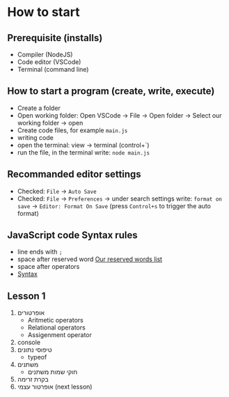 # How to start

## Prerequisite (installs)

- Compiler (NodeJS)
- Code editor (VSCode)
- Terminal (command line)

## How to start a program (create, write, execute)

- Create a folder
- Open working folder: Open VSCode -> File -> Open folder -> Select our working folder -> open
- Create code files, for example `main.js`
- writing code
- open the terminal: view -> terminal (control+`)
- run the file, in the terminal write: `node main.js`

## Recommanded editor settings

- Checked: `File` -> `Auto Save`
- Checked: `File` -> `Preferences` -> under search settings write: `format on save` -> `Editor: Format On Save` (press `Control+s` to trigger the auto format)

## JavaScript code Syntax rules

- line ends with `;`
- space after reserved word [Our reserved words list](reserved-words.md)
- space after operators
- [Syntax](syntax.md)

## Lesson 1

1. אופרטורים
    - Aritmetic operators
    - Relational operators
    - Assigenment operator
2. console
3. טיפוסי נתונים
    - typeof
4. משתנים
    - חוקי שמות משתנים
5. בקרת זרימה
6. אופרטור עצמי (next lesson)
